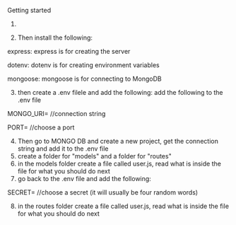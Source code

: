 Getting started

1. <!-- npm init -y : this creates the package JSON file -->

2. Then install the following: 

express: express is for creating the server

dotenv: dotenv is for creating environment variables

mongoose: mongoose is for connecting to MongoDB

<!-- npm i express mongoose morgan dotenv -->

3. then create a .env filele and add the following:
add the following to the .env file

MONGO_URI= //connection string

PORT= //choose a port

4. Then go to MONGO DB and create a new project, get the connection string and add it to the .env file
5. create a folder for "models" and a folder for "routes"
6. in the models folder create a file called user.js, read what is inside the file for what you should do next
7. go back to the .env file and add the following:

 SECRET= //choose a secret (it will usually be four random words)

8. in the routes folder create a file called user.js, read what is inside the file for what you should do next
